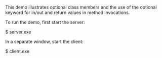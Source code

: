 This demo illustrates optional class members and the use of the optional
keyword for in/out and return values in method invocations.

To run the demo, first start the server:

$ server.exe

In a separate window, start the client:

$ client.exe
